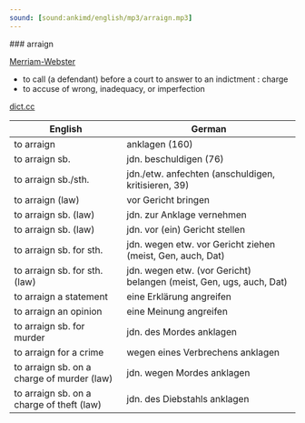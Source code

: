 ```yaml
---
sound: [sound:ankimd/english/mp3/arraign.mp3]
---
```


\### arraign

[Merriam-Webster](https://www.merriam-webster.com/dictionary/arraign)

- to call (a defendant) before a court to answer to an indictment : charge
- to accuse of wrong, inadequacy, or imperfection

[dict.cc](https://www.dict.cc/arraign)

| English        | German       |
| -------------- | ------------ |
| to arraign | anklagen (160) |
| to arraign sb. | jdn. beschuldigen (76) |
| to arraign sb./sth. | jdn./etw. anfechten (anschuldigen, kritisieren, 39) |
| to arraign (law) | vor Gericht bringen |
| to arraign sb. (law) | jdn. zur Anklage vernehmen |
| to arraign sb. (law) | jdn. vor (ein) Gericht stellen |
| to arraign sb. for sth. | jdn. wegen etw. vor Gericht ziehen (meist, Gen, auch, Dat) |
| to arraign sb. for sth. (law) | jdn. wegen etw. (vor Gericht) belangen (meist, Gen, ugs, auch, Dat) |
| to arraign a statement | eine Erklärung angreifen |
| to arraign an opinion | eine Meinung angreifen |
| to arraign sb. for murder | jdn. des Mordes anklagen |
| to arraign for a crime | wegen eines Verbrechens anklagen |
| to arraign sb. on a charge of murder (law) | jdn. wegen Mordes anklagen |
| to arraign sb. on a charge of theft (law) | jdn. des Diebstahls anklagen |
